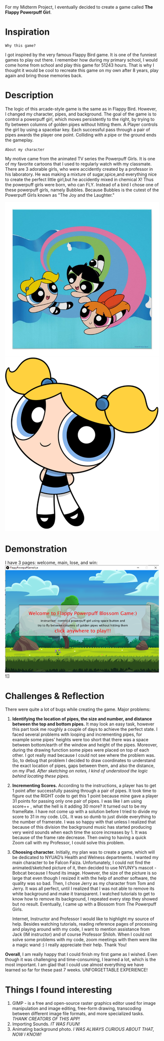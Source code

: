 For my Midterm Project, I eventually decided to create a game called **The Flappy Powerpuff Girl**.

# Inspiration
    Why this game?
I got inspired by the very famous Flappy Bird game. It is one of the funniest games to play out there. I remember how during my primary school, I would come home from school and play this game for 51243 hours. That is why I thought it would be cool to recreate this game on my own after 8 years, play again and bring those memories back.

# Description 
The logic of this arcade-style game is the same as in Flappy Bird. However, I changed my character, pipes, and background. The goal of the game is to control a powerpuff girl, which moves persistently to the right, by trying to fly between columns of golden pipes without hitting them. A Player controls the girl by using a spacebar key. Each successful pass through a pair of pipes awards the player one point. Colliding with a pipe or the ground ends the gameplay.

    About my character
My motive came from the animated TV series the Powerpuff Girls. It is one of my favorite cartoons that I used to regularly watch with my classmate. There are 3 adorable girls, who were accidently created by a professor in his laboratory. He was making a mixture of sugar,spice,and everything nice to create the perfect little girl,but he accidently mixed in chemical X! Thus the powerpuff girls were born, who can FLY. Instead of a bird I chose one of these powerpuff girls, namely Bubbles. Because Bubbles is the cutest of the Powerpuff Girls known as "The Joy and the Laughter." 

![](https://github.com/Sartbayeva/IntrotoIM/blob/main/MidtermProject/images/powerpuff.jpg)
![](https://github.com/Sartbayeva/IntrotoIM/blob/main/MidtermProject/images/bubbles.png) 

# Demonstration 
 I have 3 pages: welcome, main, lose, and win:
 ![](https://github.com/Sartbayeva/IntrotoIM/blob/main/MidtermProject/images/welcomePage.png)
 ![]
 ![]()
 ![]()

# Challenges & Reflection 

There were quite a lot of bugs while creating the game. Major problems:

1. **Identifying the location of pipes, the size and number, and distance between the top and bottom pipes.**
It may look an easy task, however this part took me roughly a couple of days to achieve the perfect state. I faced several problems with looping and incrementing pipes, for example some pipes’ heights were too short that there was a space between bottom/earth of the window and height of the pipes. Moreover, during the drawing function some pipes were placed on top of each other. I got really mad because I could not see where the problem was. So, to debug that problem I decided to draw coordinates to understand the exact location of pipes, gaps between them, and also the distance, on my iPad. 
    *After sketching on notes, I kind of understood the logic behind locating these pipes.*
2. **Incrementing Scores.**
According to the instructions, a player has to get 1 point after successfully passing through a pair of pipes. It took time to figure out the RIGHT code to get this 1 point because mine gave a player 31 points for passing only one pair of pipes. I was like I am using score++ , what the hell is it adding 30 more? It turned out to be my frameRate. I have not come up with a solution before I tried to divide my score to 31 in my code. LOL. It was so dumb to just divide everything to the number of framerate. I was so happy with that unless I realized that because of this division the background music has started producing very weird sounds when each time the score increases by 1. It was because of the frame rate decrease. Then owing to having a quick Zoom call with my Professor, I could solve this problem. 
3. **Choosing character.**
Initially, my plan was to create a game, which will be dedicated to NYUAD’s Health and Welness departments. I wanted my main character to be Falcon  Faiza. Unfortunately, I could not find the animated/sketched picture of it, then decided to use NYUNY’s mascot - Bobcat because I found its image. However, the size of the picture is so large that even though I resized it with the help of another software, the quality was so bad. Then, I chose Jerry as my character from Tom and Jerry. It was all perfect, until I realized that I was not able to remove its white background and make it transparent. I watched tutorials to get to know how to remove its background, I repeated every step they showed but no result. Eventually, I came up with a Blossom from The Powerpuff Girls.

    Internet, Instructor and Professor
I would like to highlight my source of help. Besides watching tutorials, reading reference pages of processing and playing around with my code, I want to mention assistance from Jack (IM instructor) and of course Professor Shiloh. When I could not solve some problems with my code, zoom meetings with them were like a magic wand :) I really appreciate their help. Thank You!

**Overall**, I am really happy that I could finish my first game as I wished. Even though it was challenging and time-consuming, I learned a lot, which is the most important. I am glad that I could use almost everything we have learned so far for these past 7 weeks. UNFORGETTABLE EXPERIENCE!

# Things I found interesting
1. GIMP -  is a free and open-source raster graphics editor used for image manipulation and image editing, free-form drawing, transcoding between different image file formats, and more specialized tasks. *THANK CREATORS OF THIS APP!*
2. Importing Sounds. *IT WAS FUUN!*
3. Animating background photo. *I WAS ALWAYS CURIOUS ABOUT THAT, NOW I KNOW!*


